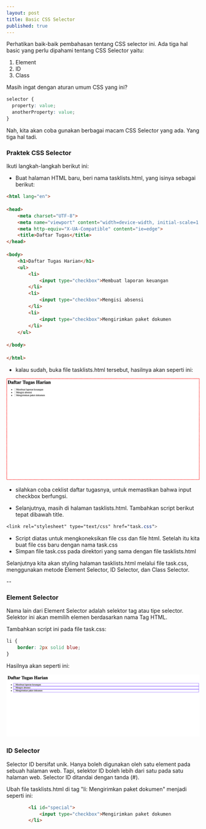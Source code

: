 ```yaml
---
layout: post
title: Basic CSS Selector
published: true
---
```


Perhatikan baik-baik pembahasan tentang CSS selector ini. Ada tiga hal basic yang perlu dipahami tentang CSS Selector yaitu:
1. Element
2. ID
3. Class

Masih ingat dengan aturan umum CSS yang ini?

```css
selector {
  property: value;
  anotherProperty: value;
}
```

Nah, kita akan coba gunakan berbagai macam CSS Selector yang ada. Yang tiga hal tadi.

### Praktek CSS Selector
Ikuti langkah-langkah berikut ini:

- Buat halaman HTML baru, beri nama tasklists.html, yang isinya sebagai berikut:

```html
<html lang="en">

<head>
    <meta charset="UTF-8">
    <meta name="viewport" content="width=device-width, initial-scale=1.0">
    <meta http-equiv="X-UA-Compatible" content="ie=edge">
    <title>Daftar Tugas</title>
</head>

<body>
    <h1>Daftar Tugas Harian</h1>
    <ul>
        <li>
            <input type="checkbox">Membuat laporan keuangan
        </li>
        <li>
            <input type="checkbox">Mengisi absensi
        </li>
        <li>
            <input type="checkbox">Mengirimkan paket dokumen
        </li>
    </ul>

</body>

</html>
```

- kalau sudah, buka file tasklists.html tersebut, hasilnya akan seperti ini:

![File tasklists.html](/images/tasklistweb.png "File tasklists.html")

- silahkan coba ceklist daftar tugasnya, untuk memastikan bahwa input checkbox berfungsi.

- Selanjutnya, masih di halaman tasklists.html. Tambahkan script berikut tepat dibawah title.

```css
<link rel="stylesheet" type="text/css" href="task.css">
```

- Script diatas untuk mengkoneksikan file css dan file html. Setelah itu kita buat file css baru dengan nama task.css
- Simpan file task.css pada direktori yang sama dengan file tasklists.html

Selanjutnya kita akan styling halaman tasklists.html melalui file task.css, menggunakan metode Element Selector, ID Selector, dan Class Selector.

--

### Element Selector
Nama lain dari Element Selector adalah selektor tag atau tipe selector. Selektor ini akan memilih elemen berdasarkan nama Tag HTML.

Tambahkan script ini pada file task.css:
```css
li {
    border: 2px solid blue;
}
```

Hasilnya akan seperti ini:

![File tasklists.html](/images/tagselector.png "Element selector pada tasklists.html")


### ID Selector
Selector ID bersifat unik. Hanya boleh digunakan oleh satu element pada sebuah halaman web. Tapi, selektor ID boleh lebih dari satu pada satu halaman web. Selector ID ditandai dengan tanda (#).

Ubah file tasklists.html di tag "li: Mengirimkan paket dokumen" menjadi seperti ini:

```html
        <li id="special">
            <input type="checkbox">Mengirimkan paket dokumen
        </li>
```









